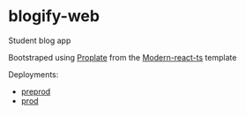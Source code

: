 # blogify-web

Student blog app

Bootstraped using [Proplate](https://github.com/YumeT023/proplate) from the [Modern-react-ts](https://github.com/YumeT023/modern-react-ts/tree/master) template

Deployments:

- [preprod](https://blogify-preprod-kvu9aymiz-blogify-app.vercel.app)
- [prod](https://blogify-prod.vercel.app)
